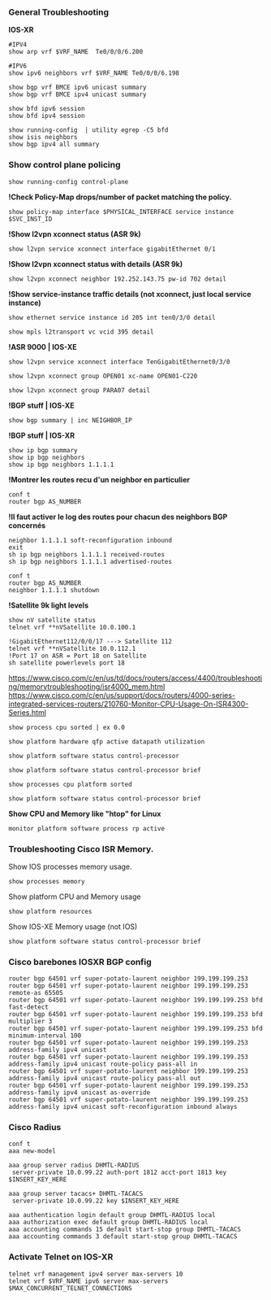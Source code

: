 ### General Troubleshooting
**IOS-XR**

```
#IPV4
show arp vrf $VRF_NAME  Te0/0/0/6.200

#IPV6
show ipv6 neighbors vrf $VRF_NAME Te0/0/0/6.198
```

```
show bgp vrf BMCE ipv6 unicast summary
show bgp vrf BMCE ipv4 unicast summary
```
```
show bfd ipv6 session
show bfd ipv4 session
```

```
show running-config  | utility egrep -C5 bfd
show isis neighbors
show bgp ipv4 all summary
```

### Show control plane policing

```
show running-config control-plane
```

**!Check Policy-Map drops/number of packet matching the policy.**

```
show policy-map interface $PHYSICAL_INTERFACE service instance $SVC_INST_ID
```

**!Show l2vpn xconnect status (ASR 9k)**

```
show l2vpn service xconnect interface gigabitEthernet 0/1
```

**!Show l2vpn xconnect status with details (ASR 9k)**

```
show l2vpn xconnect neighbor 192.252.143.75 pw-id 702 detail
```

**!Show service-instance traffic details (not xconnect, just local service instance)**

```
show ethernet service instance id 205 int ten0/3/0 detail
```

```
show mpls l2transport vc vcid 395 detail
```


**!ASR 9000 | IOS-XE**

```
show l2vpn service xconnect interface TenGigabitEthernet0/3/0
```

```
show l2vpn xconnect group OPEN01 xc-name OPEN01-C220
```

```
show l2vpn xconnect group PARA07 detail
```

**!BGP stuff | IOS-XE**

```
show bgp summary | inc NEIGHBOR_IP
```
**!BGP stuff | IOS-XR**
```
show ip bgp summary
show ip bgp neighbors
show ip bgp neighbors 1.1.1.1
```

**!Montrer les routes recu d'un neighbor en particulier**
```
conf t
router bgp AS_NUMBER
```
**!Il faut activer le log des routes pour chacun des neighbors BGP concernés**
```
neighbor 1.1.1.1 soft-reconfiguration inbound
exit
sh ip bgp neighbors 1.1.1.1 received-routes
sh ip bgp neighbors 1.1.1.1 advertised-routes
```

```
conf t
router bgp AS_NUMBER
neighbor 1.1.1.1 shutdown
```

**!Satellite 9k light levels**
```
show nV satellite status
telnet vrf **nVSatellite 10.0.100.1

!GigabitEthernet112/0/0/17 ---> Satellite 112
telnet vrf **nVSatellite 10.0.112.1
!Port 17 on ASR = Port 18 on Satellite
sh satellite powerlevels port 18
```

<https://www.cisco.com/c/en/us/td/docs/routers/access/4400/troubleshooting/memorytroubleshooting/isr4000_mem.html>
<https://www.cisco.com/c/en/us/support/docs/routers/4000-series-integrated-services-routers/210760-Monitor-CPU-Usage-On-ISR4300-Series.html>
```
show process cpu sorted | ex 0.0
```
```
show platform hardware qfp active datapath utilization
```
```
show platform software status control-processor
```
```
show platform software status control-processor brief
```
```
show processes cpu platform sorted
```
```
show platform software status control-processor brief
```
**Show CPU and Memory like "htop" for Linux**
```
monitor platform software process rp active
```

### Troubleshooting Cisco ISR Memory.

Show IOS processes memory usage.
```
show processes memory
```

Show platform CPU and Memory usage
```
show platform resources
```

Show IOS-XE Memory usage (not IOS)
```
show platform software status control-processor brief
```

### Cisco barebones IOSXR BGP config
```
router bgp 64501 vrf super-potato-laurent neighbor 199.199.199.253
router bgp 64501 vrf super-potato-laurent neighbor 199.199.199.253 remote-as 65505
router bgp 64501 vrf super-potato-laurent neighbor 199.199.199.253 bfd fast-detect
router bgp 64501 vrf super-potato-laurent neighbor 199.199.199.253 bfd multiplier 3
router bgp 64501 vrf super-potato-laurent neighbor 199.199.199.253 bfd minimum-interval 100
router bgp 64501 vrf super-potato-laurent neighbor 199.199.199.253 address-family ipv4 unicast
router bgp 64501 vrf super-potato-laurent neighbor 199.199.199.253 address-family ipv4 unicast route-policy pass-all in
router bgp 64501 vrf super-potato-laurent neighbor 199.199.199.253 address-family ipv4 unicast route-policy pass-all out
router bgp 64501 vrf super-potato-laurent neighbor 199.199.199.253 address-family ipv4 unicast as-override
router bgp 64501 vrf super-potato-laurent neighbor 199.199.199.253 address-family ipv4 unicast soft-reconfiguration inbound always
```

### Cisco Radius

```
conf t
aaa new-model

aaa group server radius DHMTL-RADIUS
 server-private 10.0.99.22 auth-port 1812 acct-port 1813 key $INSERT_KEY_HERE

aaa group server tacacs+ DHMTL-TACACS
 server-private 10.0.99.22 key $INSERT_KEY_HERE

aaa authentication login default group DHMTL-RADIUS local
aaa authorization exec default group DHMTL-RADIUS local
aaa accounting commands 15 default start-stop group DHMTL-TACACS
aaa accounting commands 3 default start-stop group DHMTL-TACACS
```

### Activate Telnet on IOS-XR
```
telnet vrf management ipv4 server max-servers 10
telnet vrf $VRF_NAME ipv6 server max-servers $MAX_CONCURRENT_TELNET_CONNECTIONS
```
